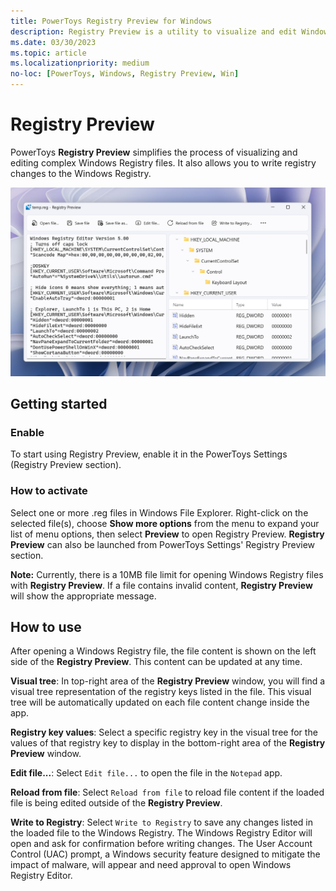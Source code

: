 ```yaml
---
title: PowerToys Registry Preview for Windows
description: Registry Preview is a utility to visualize and edit Windows Registry files.
ms.date: 03/30/2023
ms.topic: article
ms.localizationpriority: medium
no-loc: [PowerToys, Windows, Registry Preview, Win]
---
```


# Registry Preview

PowerToys **Registry Preview** simplifies the process of visualizing and editing complex Windows Registry files. It also allows you to write registry changes to the Windows Registry.


![Registry Preview screenshot.](../images/pt-registrypreview.png)

## Getting started

### Enable

To start using Registry Preview, enable it in the PowerToys Settings (Registry Preview section).

### How to activate

Select one or more .reg files in Windows File Explorer. Right-click on the selected file(s), choose **Show more options** from the menu to expand your list of menu options, then select **Preview** to open Registry Preview. **Registry Preview** can also be launched from PowerToys Settings' Registry Preview section.

**Note:** Currently, there is a 10MB file limit for opening Windows Registry files with **Registry Preview**. If a file contains invalid content, **Registry Preview** will show the appropriate message. 

## How to use

After opening a Windows Registry file, the file content is shown on the left side of the **Registry Preview**. This content can be updated at any time.

**Visual tree**: In top-right area of the **Registry Preview** window, you will find a visual tree representation of the registry keys listed in the file. This visual tree will be automatically updated on each file content change inside the app.

**Registry key values**: Select a specific registry key in the visual tree for the values of that registry key to display in the bottom-right area of the **Registry Preview** window.

**Edit file...**: Select `Edit file...` to open the file in the `Notepad` app.

**Reload from file**: Select `Reload from file` to reload file content if the loaded file is being edited outside of the **Registry Preview**.

**Write to Registry**: Select `Write to Registry` to save any changes listed in the loaded file to the Windows Registry. The Windows Registry Editor will open and ask for confirmation before writing changes. The User Account Control (UAC) prompt, a Windows security feature designed to mitigate the impact of malware, will appear and need approval to open Windows Registry Editor.
